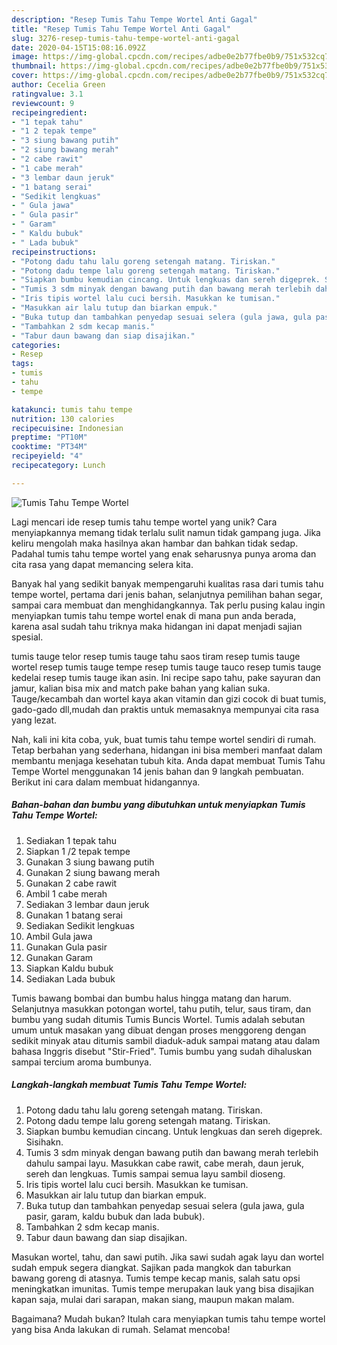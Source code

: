 ```yaml
---
description: "Resep Tumis Tahu Tempe Wortel Anti Gagal"
title: "Resep Tumis Tahu Tempe Wortel Anti Gagal"
slug: 3276-resep-tumis-tahu-tempe-wortel-anti-gagal
date: 2020-04-15T15:08:16.092Z
image: https://img-global.cpcdn.com/recipes/adbe0e2b77fbe0b9/751x532cq70/tumis-tahu-tempe-wortel-foto-resep-utama.jpg
thumbnail: https://img-global.cpcdn.com/recipes/adbe0e2b77fbe0b9/751x532cq70/tumis-tahu-tempe-wortel-foto-resep-utama.jpg
cover: https://img-global.cpcdn.com/recipes/adbe0e2b77fbe0b9/751x532cq70/tumis-tahu-tempe-wortel-foto-resep-utama.jpg
author: Cecelia Green
ratingvalue: 3.1
reviewcount: 9
recipeingredient:
- "1 tepak tahu"
- "1 2 tepak tempe"
- "3 siung bawang putih"
- "2 siung bawang merah"
- "2 cabe rawit"
- "1 cabe merah"
- "3 lembar daun jeruk"
- "1 batang serai"
- "Sedikit lengkuas"
- " Gula jawa"
- " Gula pasir"
- " Garam"
- " Kaldu bubuk"
- " Lada bubuk"
recipeinstructions:
- "Potong dadu tahu lalu goreng setengah matang. Tiriskan."
- "Potong dadu tempe lalu goreng setengah matang. Tiriskan."
- "Siapkan bumbu kemudian cincang. Untuk lengkuas dan sereh digeprek. Sisihakn."
- "Tumis 3 sdm minyak dengan bawang putih dan bawang merah terlebih dahulu sampai layu. Masukkan cabe rawit, cabe merah, daun jeruk, sereh dan lengkuas. Tumis sampai semua layu sambil dioseng."
- "Iris tipis wortel lalu cuci bersih. Masukkan ke tumisan."
- "Masukkan air lalu tutup dan biarkan empuk."
- "Buka tutup dan tambahkan penyedap sesuai selera (gula jawa, gula pasir, garam, kaldu bubuk dan lada bubuk)."
- "Tambahkan 2 sdm kecap manis."
- "Tabur daun bawang dan siap disajikan."
categories:
- Resep
tags:
- tumis
- tahu
- tempe

katakunci: tumis tahu tempe 
nutrition: 130 calories
recipecuisine: Indonesian
preptime: "PT10M"
cooktime: "PT34M"
recipeyield: "4"
recipecategory: Lunch

---
```



![Tumis Tahu Tempe Wortel](https://img-global.cpcdn.com/recipes/adbe0e2b77fbe0b9/751x532cq70/tumis-tahu-tempe-wortel-foto-resep-utama.jpg)

Lagi mencari ide resep tumis tahu tempe wortel yang unik? Cara menyiapkannya memang tidak terlalu sulit namun tidak gampang juga. Jika keliru mengolah maka hasilnya akan hambar dan bahkan tidak sedap. Padahal tumis tahu tempe wortel yang enak seharusnya punya aroma dan cita rasa yang dapat memancing selera kita.

Banyak hal yang sedikit banyak mempengaruhi kualitas rasa dari tumis tahu tempe wortel, pertama dari jenis bahan, selanjutnya pemilihan bahan segar, sampai cara membuat dan menghidangkannya. Tak perlu pusing kalau ingin menyiapkan tumis tahu tempe wortel enak di mana pun anda berada, karena asal sudah tahu triknya maka hidangan ini dapat menjadi sajian spesial.

tumis tauge telor resep tumis tauge tahu saos tiram resep tumis tauge wortel resep tumis tauge tempe resep tumis tauge tauco resep tumis tauge kedelai resep tumis tauge ikan asin. Ini recipe sapo tahu, pake sayuran dan jamur, kalian bisa mix and match pake bahan yang kalian suka. Tauge/kecambah dan wortel kaya akan vitamin dan gizi cocok di buat tumis, gado-gado dll,mudah dan praktis untuk memasaknya mempunyai cita rasa yang lezat.


Nah, kali ini kita coba, yuk, buat tumis tahu tempe wortel sendiri di rumah. Tetap berbahan yang sederhana, hidangan ini bisa memberi manfaat dalam membantu menjaga kesehatan tubuh kita. Anda dapat membuat Tumis Tahu Tempe Wortel menggunakan 14 jenis bahan dan 9 langkah pembuatan. Berikut ini cara dalam membuat hidangannya.

<!--inarticleads1-->

##### Bahan-bahan dan bumbu yang dibutuhkan untuk menyiapkan Tumis Tahu Tempe Wortel:

1. Sediakan 1 tepak tahu
1. Siapkan 1 /2 tepak tempe
1. Gunakan 3 siung bawang putih
1. Gunakan 2 siung bawang merah
1. Gunakan 2 cabe rawit
1. Ambil 1 cabe merah
1. Sediakan 3 lembar daun jeruk
1. Gunakan 1 batang serai
1. Sediakan Sedikit lengkuas
1. Ambil  Gula jawa
1. Gunakan  Gula pasir
1. Gunakan  Garam
1. Siapkan  Kaldu bubuk
1. Sediakan  Lada bubuk


Tumis bawang bombai dan bumbu halus hingga matang dan harum. Selanjutnya masukkan potongan wortel, tahu putih, telur, saus tiram, dan bumbu yang sudah ditumis Tumis Buncis Wortel. Tumis adalah sebutan umum untuk masakan yang dibuat dengan proses menggoreng dengan sedikit minyak atau ditumis sambil diaduk-aduk sampai matang atau dalam bahasa Inggris disebut &#34;Stir-Fried&#34;. Tumis bumbu yang sudah dihaluskan sampai tercium aroma bumbunya. 

<!--inarticleads2-->

##### Langkah-langkah membuat Tumis Tahu Tempe Wortel:

1. Potong dadu tahu lalu goreng setengah matang. Tiriskan.
1. Potong dadu tempe lalu goreng setengah matang. Tiriskan.
1. Siapkan bumbu kemudian cincang. Untuk lengkuas dan sereh digeprek. Sisihakn.
1. Tumis 3 sdm minyak dengan bawang putih dan bawang merah terlebih dahulu sampai layu. Masukkan cabe rawit, cabe merah, daun jeruk, sereh dan lengkuas. Tumis sampai semua layu sambil dioseng.
1. Iris tipis wortel lalu cuci bersih. Masukkan ke tumisan.
1. Masukkan air lalu tutup dan biarkan empuk.
1. Buka tutup dan tambahkan penyedap sesuai selera (gula jawa, gula pasir, garam, kaldu bubuk dan lada bubuk).
1. Tambahkan 2 sdm kecap manis.
1. Tabur daun bawang dan siap disajikan.


Masukan wortel, tahu, dan sawi putih. Jika sawi sudah agak layu dan wortel sudah empuk segera diangkat. Sajikan pada mangkok dan taburkan bawang goreng di atasnya. Tumis tempe kecap manis, salah satu opsi meningkatkan imunitas. Tumis tempe merupakan lauk yang bisa disajikan kapan saja, mulai dari sarapan, makan siang, maupun makan malam. 

Bagaimana? Mudah bukan? Itulah cara menyiapkan tumis tahu tempe wortel yang bisa Anda lakukan di rumah. Selamat mencoba!
